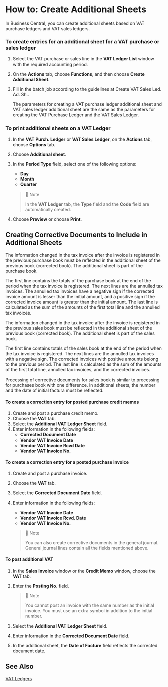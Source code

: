# How to: Create Additional Sheets

In Business Central, you can create additional sheets based on VAT purchase ledgers and VAT sales ledgers.

### To create entries for an additional sheet for a VAT purchase or sales ledger

1. Select the VAT purchase or sales line in the **VAT Ledger List** window with the required accounting period.

2. On the **Actions** tab, choose **Functions**, and then choose **Create Additional Sheet**.

3. Fill in the batch job according to the guidelines at Create VAT Sales Led. Ad. Sh..

   The parameters for creating a VAT purchase ledger additional sheet and VAT sales ledger additional sheet are the same as the parameters for creating the VAT Purchase Ledger and the VAT Sales Ledger.

### To print additional sheets on a VAT Ledger 

1. In the **VAT Purch. Ledger** or **VAT Sales Ledger**, on the **Actions** tab, choose **Options** tab.

2. Choose **Additional sheet**.

3. In the **Period Type** field, select one of the following options:

   - **Day**
   - **Month**
   - **Quarter**

   > :speech_balloon: Note
   >
   > In the **VAT Ledger** tab, the **Type** field and the **Code** field are automatically created.

4. Choose **Preview** or choose **Print**.

## Creating Corrective Documents to Include in Additional Sheets

The information changed in the tax invoice after the invoice is registered in the previous purchase book must be reflected in the additional sheet of the previous book (corrected book). The additional sheet is part of the purchase book.

The first line contains the totals of the purchase book at the end of the period when the tax invoice is registered. The next lines are the annulled tax invoices. The annulled tax invoices have a negative sign if the corrected invoice amount is lesser than the initial amount, and a positive sign if the corrected invoice amount is greater than the initial amount. The last line is calculated as the sum of the amounts of the first total line and the annulled tax invoices.

The information changed in the tax invoice after the invoice is registered in the previous sales book must be reflected in the additional sheet of the previous book (corrected book). The additional sheet is part of the sales book.

The first line contains totals of the sales book at the end of the period when the tax invoice is registered. The next lines are the annulled tax invoices with a negative sign. The corrected invoices with positive amounts belong to the previous period. The last line is calculated as the sum of the amounts of the first total line, annulled tax invoices, and the corrected invoices.

Processing of corrective documents for sales book is similar to processing for purchases book with one difference. In additional sheets, the number and the date of initial factura must be reflected.

#### To create a correction entry for posted purchase credit memos

1. Create and post a purchase credit memo.
2. Choose the **VAT** tab.
3. Select the **Additional VAT Ledger Sheet** field.
4. Enter information in the following fields:
   - **Corrected Document Date**
   - **Vendor VAT Invoice Date**
   - **Vendor VAT Invoice Rcvd Date**
   - **Vendor VAT Invoice No.**

#### To create a correction entry for a posted purchase invoice

1. Create and post a purchase invoice.

2. Choose the **VAT** tab.

3. Select the **Corrected Document Date** field.

4. Enter information in the following fields:

   - **Vendor VAT Invoice Date**
   - **Vendor VAT Invoice Rcvd. Date**
   - **Vendor VAT Invoice No.**

   > :speech_balloon: Note
   >
   > You can also create corrective documents in the general journal. General journal lines contain all the fields mentioned above.

#### To post additional VAT

1. In the **Sales Invoice** window or the **Credit Memo** window, choose the **VAT** tab.

2. Enter the **Posting No.** field.

   > :speech_balloon: Note
   >
   > You cannot post an invoice with the same number as the initial invoice. You must use an extra symbol in addition to the initial number.

3. Select the **Additional VAT Ledger Sheet** field.

4. Enter information in the **Corrected Document Date** field.

5. In the additional sheet, the **Date of Facture** field reflects the corrected document date.

## See Also

[VAT Ledgers](VAT-Ledgers.md)
